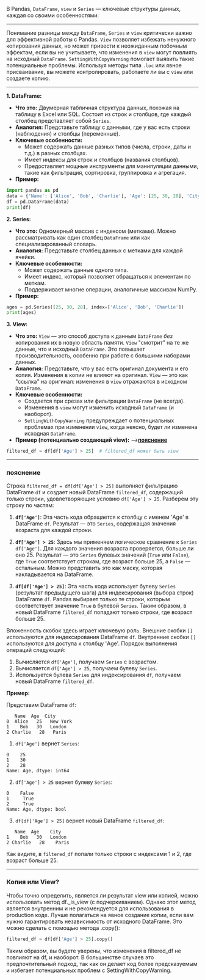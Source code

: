 В Pandas, `DataFrame`, `view` и `Series` — ключевые структуры данных, каждая со своими особенностями:

---

Понимание разницы между `DataFrame`, `Series` и `view`  критически важно для эффективной работы с Pandas.  `View`  позволяет избежать ненужного копирования данных,  но может привести к неожиданным побочным эффектам, если вы не учитываете, что изменения в `view`  могут повлиять на исходный `DataFrame`.  `SettingWithCopyWarning`  помогает выявить такие потенциальные проблемы.  Используя методы типа `.loc` или явное присваивание,  вы можете контролировать,  работаете ли вы с `view` или создаете копию.

---


**1. DataFrame:**

* **Что это:** Двумерная табличная структура данных, похожая на таблицу в Excel или SQL.  Состоит из строк и столбцов, где каждый столбец представляет собой `Series`.
* **Аналогия:** Представьте таблицу с данными, где у вас есть строки (наблюдения) и столбцы (переменные).
* **Ключевые особенности:**
    * Может содержать данные разных типов (числа, строки, даты и т.д.) в разных столбцах.
    * Имеет индексы для строк и столбцов (названия столбцов).
    * Предоставляет мощные инструменты для манипуляции данными, такие как фильтрация, сортировка, группировка и агрегация.
* **Пример:**

```python
import pandas as pd
data = {'Name': ['Alice', 'Bob', 'Charlie'], 'Age': [25, 30, 28], 'City': ['New York', 'London', 'Paris']}
df = pd.DataFrame(data)
print(df)
```

**2. Series:**

* **Что это:** Одномерный массив с индексом (метками).  Можно рассматривать как один столбец `DataFrame` или как специализированный словарь.
* **Аналогия:** Представьте столбец данных с метками для каждой ячейки.
* **Ключевые особенности:**
    * Может содержать данные одного типа.
    * Имеет индекс, который позволяет обращаться к элементам по меткам.
    * Поддерживает многие операции, аналогичные массивам NumPy.
* **Пример:**

```python
ages = pd.Series([25, 30, 28], index=['Alice', 'Bob', 'Charlie'])
print(ages)
```

**3. View:**

* **Что это:**  `View` — это способ доступа к данным `DataFrame` *без* копирования их в новую область памяти.  `View`  "смотрит" на те же данные, что и исходный `DataFrame`.  Это повышает производительность, особенно при работе с большими наборами данных.
* **Аналогия:** Представьте, что у вас есть оригинал документа и его копия.  Изменения в копии не влияют на оригинал.  `View`  — это как  "ссылка" на оригинал: изменения в `view`  отражаются в исходном `DataFrame`.
* **Ключевые особенности:**
    * Создается при срезах или фильтрации `DataFrame` (не всегда).
    * Изменения в `view`  могут изменить исходный `DataFrame` (и наоборот).
    * `SettingWithCopyWarning`  предупреждает о потенциальных проблемах при изменении `view`,  когда неясно,  будет ли изменена исходная  `DataFrame`.
* **Пример (потенциально создающий view):**
-->**[пояснение](#пояснение)**

```python
filtered_df = df[df['Age'] > 25]  # filtered_df может быть view
```


---
### пояснение 

Строка `filtered_df = df[df['Age'] > 25]` выполняет фильтрацию DataFrame `df` и создает новый DataFrame `filtered_df`, содержащий только строки, удовлетворяющие условию `df['Age'] > 25`.  Разберем эту строку по частям:

1. **`df['Age']`**:  Эта часть кода обращается к столбцу с именем 'Age' в DataFrame `df`.  Результат — это `Series`, содержащая значения возраста для каждой строки.

2. **`df['Age'] > 25`**:  Здесь мы применяем логическое сравнение к `Series` `df['Age']`.  Для каждого значения возраста проверяется, больше ли оно 25.  Результат — это `Series` булевых значений (`True` или `False`), где `True` соответствует строкам, где возраст больше 25, а `False` — остальным.  Можно представить это как маску, которая накладывается на DataFrame.

3. **`df[df['Age'] > 25]`**:  Эта часть кода использует булеву `Series` (результат предыдущего шага) для индексирования (выбора строк) DataFrame `df`.  Pandas выбирает только те строки, которым соответствует значение `True` в булевой `Series`.  Таким образом,  в новый DataFrame `filtered_df`  попадают только строки, где возраст больше 25.

Вложенность скобок здесь играет ключевую роль.  Внешние скобки `[]` используются для индексирования DataFrame `df`.  Внутренние скобки `[]` используются для доступа к столбцу 'Age'.  Порядок выполнения операций следующий:

1. Вычисляется `df['Age']`, получаем `Series` с возрастом.
2. Вычисляется `df['Age'] > 25`, получаем булеву `Series`.
3. Используется булева `Series` для индексирования `df`, получаем новый DataFrame `filtered_df`.

**Пример:**

Представим DataFrame `df`:

```
   Name  Age  City
0  Alice   25   New York
1    Bob   30   London
2 Charlie   28   Paris
```

1. `df['Age']` вернет `Series`:

```
0    25
1    30
2    28
Name: Age, dtype: int64
```

2. `df['Age'] > 25` вернет булеву `Series`:

```
0    False
1     True
2     True
Name: Age, dtype: bool
```

3. `df[df['Age'] > 25]` вернет новый DataFrame `filtered_df`:

```
   Name  Age    City
1    Bob   30   London
2 Charlie   28    Paris
```

Как видите, в `filtered_df` попали только строки с индексами 1 и 2,  где возраст больше 25.

---

###  Копия или View?

Чтобы точно определить, является ли результат view или копией, можно использовать метод df.\_is_view (с подчеркиванием). Однако этот метод является внутренним и не рекомендуется для использования в production коде. Лучше полагаться на явное создание копии, если вам нужно гарантировать независимость от исходного DataFrame. Это можно сделать с помощью метода .copy():

```python
filtered_df = df[df['Age'] > 25].copy()
```

Таким образом, вы будете уверены, что изменения в filtered_df не повлияют на df, и наоборот. В большинстве случаев это предпочтительный подход, так как он делает код более предсказуемым и избегает потенциальных проблем с SettingWithCopyWarning.